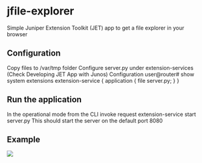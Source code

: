 # jfile-explorer
Simple Juniper Extension Toolkit (JET) app to get a file explorer in your browser

## Configuration
  Copy files to /var/tmp folder
  Configure server.py under extension-services (Check Developing JET App with Junos)
  Configuration
  user@router# show system extensions
  extension-service {
    application {
        file server.py;
    }
  }

## Run the application
In the operational mode from the CLI invoke
request extension-service start server.py
This should start the server on the default port 8080

## Example

![](https://media.giphy.com/media/LoUMSSbj3NtLy/giphy.gif)
